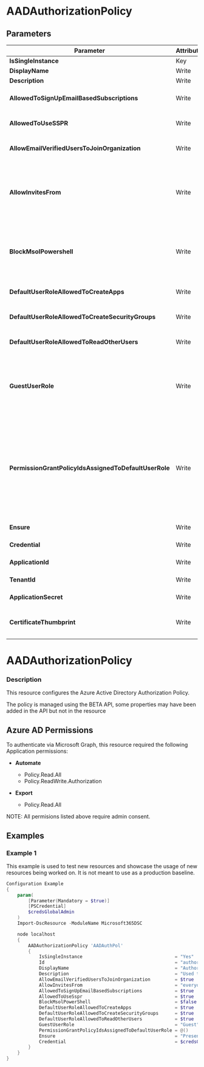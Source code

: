 ﻿# AADAuthorizationPolicy

## Parameters

| Parameter | Attribute | DataType | Description | Allowed Values |
| --- | --- | --- | --- | --- |
| **IsSingleInstance** | Key | String | Only valid value is 'Yes'. |Yes|
| **DisplayName** | Write | String | Display name for this policy. ||
| **Description** | Write | String | Description of this policy. ||
| **AllowedToSignUpEmailBasedSubscriptions** | Write | Boolean | Boolean Indicates whether users can sign up for email based subscriptions. ||
| **AllowedToUseSSPR** | Write | Boolean | Boolean Indicates whether the Self-Serve Password Reset feature can be used by users on the tenant. ||
| **AllowEmailVerifiedUsersToJoinOrganization** | Write | Boolean | Boolean Indicates whether a user can join the tenant by email validation. ||
| **AllowInvitesFrom** | Write | String | Indicates who can invite external users to the organization. Possible values are: None, AdminsAndGuestInviters, AdminsGuestInvitersAndAllMembers, Everyone. Everyone is the default setting for all cloud environments except US Government. |None, AdminsAndGuestInviters, AdminsGuestInvitersAndAllMembers, Everyone|
| **BlockMsolPowershell** | Write | Boolean | Boolean To disable the use of MSOL PowerShell, set this property to true. This will also disable user-based access to the legacy service endpoint used by MSOL PowerShell. This does not affect Azure AD Connect or Microsoft Graph. ||
| **DefaultUserRoleAllowedToCreateApps** | Write | Boolean | Boolean Indicates whether the default user role can create applications. ||
| **DefaultUserRoleAllowedToCreateSecurityGroups** | Write | Boolean | Boolean Indicates whether the default user role can create security groups. ||
| **DefaultUserRoleAllowedToReadOtherUsers** | Write | Boolean | Boolean Indicates whether the default user role can read other users. ||
| **GuestUserRole** | Write | String | The role that should be granted to guest users. Refer to List unifiedRoleDefinitions to find the list of available role templates. Only supported roles today are User, Guest User, and Restricted Guest User (2af84b1e-32c8-42b7-82bc-daa82404023b). |Guest, RestrictedGuest, User|
| **PermissionGrantPolicyIdsAssignedToDefaultUserRole** | Write | StringArray[] | String collection Indicates if user consent to apps is allowed, and if it is, which permission to grant consent and which app consent policy (permissionGrantPolicy) govern the permission for users to grant consent. Value should be in the format managePermissionGrantsForSelf.{id}, where {id} is the id of a built-in or custom app consent policy. An empty list indicates user consent to apps is disabled. ||
| **Ensure** | Write | String | Specify that the Azure Authorization Policy should exist. |Present|
| **Credential** | Write | PSCredential | Credentials for the Microsoft Graph delegated permissions. ||
| **ApplicationId** | Write | String | Id of the Azure Active Directory application to authenticate with. ||
| **TenantId** | Write | String | Id of the Azure Active Directory tenant used for authentication. ||
| **ApplicationSecret** | Write | String | Secret of the Azure Active Directory application to authenticate with. ||
| **CertificateThumbprint** | Write | String | Thumbprint of the Azure Active Directory application's authentication certificate to use for authentication. ||

# AADAuthorizationPolicy

### Description

This resource configures the Azure Active Directory Authorization Policy.

The policy is managed using the BETA API, some properties may have been added in the API but not in the resource

## Azure AD Permissions

To authenticate via Microsoft Graph, this resource required the following Application permissions:

* **Automate**
  * Policy.Read.All
  * Policy.ReadWrite.Authorization

* **Export**
  * Policy.Read.All

NOTE: All permisions listed above require admin consent.

## Examples

### Example 1

This example is used to test new resources and showcase the usage of new resources being worked on.
It is not meant to use as a production baseline.

```powershell
Configuration Example
{
    param(
        [Parameter(Mandatory = $true)]
        [PSCredential]
        $credsGlobalAdmin
    )
    Import-DscResource -ModuleName Microsoft365DSC

    node localhost
    {
        AADAuthorizationPolicy 'AADAuthPol'
        {
            IsSingleInstance                                  = "Yes"
            Id                                                = "authorizationPolicy"
            DisplayName                                       = "Authorization Policy"
            Description                                       = "Used to manage authorization related settings across the company."
            AllowEmailVerifiedUsersToJoinOrganization         = $true
            AllowInvitesFrom                                  = "everyone"
            AllowedToSignUpEmailBasedSubscriptions            = $true
            AllowedToUseSspr                                  = $true
            BlockMsolPowerShell                               = $false
            DefaultUserRoleAllowedToCreateApps                = $true
            DefaultUserRoleAllowedToCreateSecurityGroups      = $true
            DefaultUserRoleAllowedToReadOtherUsers            = $true
            GuestUserRole                                     = "Guest"
            PermissionGrantPolicyIdsAssignedToDefaultUserRole = @()
            Ensure                                            = "Present"
            Credential                                        = $credsGlobalAdmin
        }
    }
}
```

